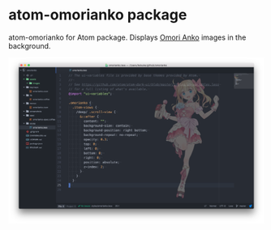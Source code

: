 # atom-omorianko package

atom-omorianko for Atom package.
Displays [Omori Anko](http://omorianko.com/) images in the background.

![A screenshot](https://raw.githubusercontent.com/mknkisk/atom-omorianko/master/screenshots/omorianko.png)
